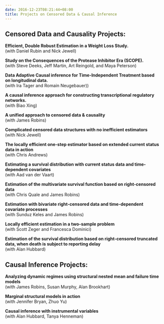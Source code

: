 ```yaml
---
date: 2016-12-23T08:21:44+08:00
title: Projects on Censored Data & Causal Inference
---
```

## Censored Data and Causality Projects:

**Efficient, Double Robust Estimation in a Weight Loss Study.**<br>
(with Daniel Rubin and Nick Jewell)

**Study on the Consequences of the Protease Inhibitor Era (SCOPE).**<br>
(with Steve Deeks, Jeff Martin, Art Reingold, and Maya Peterson)

**Data Adaptive Causal inference for Time-Independent Treatment based on longitudinal data.**<br>
(with Ira Tager and Romain Neugebauer))

**A causal inference approach for constructing transcriptional regulatory networks.**<br>
(with Biao Xing)

**A unified approach to censored data & causality**<br>
(with James Robins)

**Complicated censored data structures with no inefficient estimators**<br>
(with Nick Jewell)

**The locally efficient one-step estimator based on extended current status data in action**<br>
(with Chris Andrews)

**Estimating a survival distribution with current status data and time-dependent covariates**<br>
(with Aad van der Vaart)

**Estimation of the multivariate survival function based on right-censored data**<br>
(with Chris Quale and James Robins)

**Estimation with bivariate right-censored data and time-dependent covariate processes**<br>
(with Sunduz Keles and James Robins)

**Locally efficient estimation in a two-sample problem**<br>
(with Scott Zeger and Francesca Dominici)

**Estimation of the survival distribution based on right-censored truncated data, when death is subject to reporting delay**<br>
(with Alan Hubbard)


## Causal Inference Projects:

**Analyzing dynamic regimes using structural nested mean and failure time models**<br>
(with James Robins, Susan Murphy, Alan Brookhart)

**Marginal structural models in action**<br>
(with Jennifer Bryan, Zhuo Yu)

**Causal inference with instrumental variables**<br>
(with Alan Hubbard, Tanya Henneman)